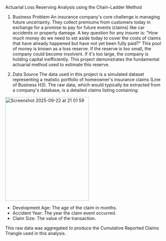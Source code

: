 Actuarial Loss Reserving Analysis using the Chain-Ladder Method

1. Business Problem
An insurance company's core challenge is managing future uncertainty. They collect premiums from customers today in exchange for a promise to pay for future events (claims) like car accidents or property damage.
A key question for any insurer is: "How much money do we need to set aside today to cover the costs of claims that have already happened but have not yet been fully paid?"
This pool of money is known as a loss reserve. If the reserve is too small, the company could become insolvent. If it's too large, the company is holding capital inefficiently. This project demonstrates the fundamental actuarial method used to estimate this reserve.



2. Data Source
The data used in this project is a simulated dataset representing a realistic portfolio of homeowner's insurance claims (Line of Business H3).
The raw data, which would typically be extracted from a company's database, is a detailed claims listing containing:

<img width="268" height="332" alt="Screenshot 2025-09-22 at 21 01 59" src="https://github.com/user-attachments/assets/7ade11ce-f892-44b8-bd16-b346636b54e7" />

- Development Age: The age of the claim in months.
- Accident Year: The year the claim event occurred.
- Claim Size: The value of the transaction.

This raw data was aggregated to produce the Cumulative Reported Claims Triangle used in this analysis.

